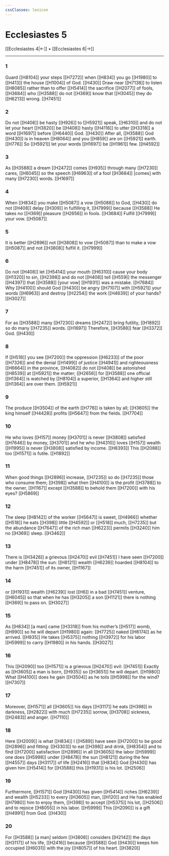 ```yaml
---
cssClasses: lexicon
---
```


# Ecclesiastes 5

[[Ecclesiastes 4|←]] • [[Ecclesiastes 6|→]]

---

### 1
Guard [[H8104]] your steps [[H7272]] when [[H834]] you go [[H1980]] to [[H413]] the house [[H1004]] of God. [[H430]] Draw near [[H7138]] to listen [[H8085]] rather than to offer [[H5414]] the sacrifice [[H2077]] of fools, [[H3684]] who [[H3588]] do not [[H369]] know that [[H3045]] they do [[H6213]] wrong. [[H7451]]

### 2
Do not [[H408]] be hasty [[H926]] to [[H5921]] speak, [[H6310]] and do not let your heart [[H3820]] be [[H408]] hasty [[H4116]] to utter [[H3318]] a word [[H1697]] before [[H6440]] God. [[H430]] After all, [[H3588]] God [[H430]] is in heaven [[H8064]] and you [[H859]] are on [[H5921]] earth. [[H776]] So [[H5921]] let your words [[H1697]] be [[H1961]] few. [[H4592]]

### 3
As [[H3588]] a dream [[H2472]] comes [[H935]] through many [[H7230]] cares, [[H6045]] so the speech [[H6963]] of a fool [[H3684]] [comes] with many [[H7230]] words. [[H1697]]

### 4
When [[H834]] you make [[H5087]] a vow [[H5088]] to God, [[H430]] do not [[H408]] delay [[H309]] in fulfilling it, [[H7999]] because [[H3588]] He takes no [[H369]] pleasure [[H2656]] in fools. [[H3684]] Fulfill [[H7999]] your vow. [[H5087]]

### 5
It is better [[H2896]] not [[H3808]] to vow [[H5087]] than to make a vow [[H5087]] and not [[H3808]] fulfill it. [[H7999]]

### 6
Do not [[H408]] let [[H5414]] your mouth [[H6310]] cause your body [[H1320]] to sin, [[H2398]] and do not [[H408]] tell [[H559]] the messenger [[H4397]] that [[H3588]] [your vow] [[H1931]] was a mistake. [[H7684]] Why [[H4100]] should God [[H430]] be angry [[H7107]] with [[H5921]] your words [[H6963]] and destroy [[H2254]] the work [[H4639]] of your hands? [[H3027]]

### 7
For as [[H3588]] many [[H7230]] dreams [[H2472]] bring futility, [[H1892]] so do many [[H7235]] words. [[H1697]] Therefore, [[H3588]] fear [[H3372]] God. [[H430]]

### 8
If [[H518]] you see [[H7200]] the oppression [[H6233]] of the poor [[H7326]] and the denial [[H1499]] of justice [[H4941]] and righteousness [[H6664]] in the province, [[H4082]] do not [[H408]] be astonished [[H8539]] at [[H5921]] the matter; [[H2656]] for [[H3588]] one official [[H1364]] is watched by [[H8104]] a superior, [[H1364]] and higher still [[H1364]] are over them. [[H5921]]

### 9
The produce [[H3504]] of the earth [[H776]] is taken by all; [[H3605]] the king himself [[H4428]] profits [[H5647]] from the fields. [[H7704]]

### 10
He who loves [[H157]] money [[H3701]] is never [[H3808]] satisfied [[H7646]] by money, [[H3701]] and he who [[H4310]] loves [[H157]] wealth [[H1995]] is never [[H3808]] satisfied by income. [[H8393]] This [[H2088]] too [[H1571]] is futile. [[H1892]]

### 11
When good things [[H2896]] increase, [[H7235]] so do [[H7235]] those who consume them; [[H398]] what then [[H4100]] is the profit [[H3788]] to the owner, [[H1167]] except [[H3588]] to behold them [[H7200]] with his eyes? [[H5869]]

### 12
The sleep [[H8142]] of the worker [[H5647]] is sweet, [[H4966]] whether [[H518]] he eats [[H398]] little [[H4592]] or [[H518]] much, [[H7235]] but the abundance [[H7647]] of the rich man [[H6223]] permits [[H3240]] him  no [[H369]] sleep. [[H3462]]

### 13
There is [[H3426]] a grievous [[H2470]] evil [[H7451]] I have seen [[H7200]] under [[H8478]] the sun: [[H8121]] wealth [[H6239]] hoarded [[H8104]] to the harm [[H7451]] of its owner, [[H1167]]

### 14
or [[H1931]] wealth [[H6239]] lost [[H6]] in a bad [[H7451]] venture, [[H6045]] so that when he has [[H3205]] a son [[H1121]] there is nothing [[H369]] to pass on. [[H3027]]

### 15
As [[H834]] [a man] came [[H3318]] from his mother’s [[H517]] womb, [[H990]] so he will depart [[H1980]] again: [[H7725]] naked [[H6174]] as he arrived. [[H935]] He takes [[H5375]] nothing [[H3972]] for his labor [[H5999]] to carry [[H1980]] in his hands. [[H3027]]

### 16
This [[H2090]] too [[H1571]] is a grievous [[H2470]] evil: [[H7451]] Exactly as [[H3605]] a man is born, [[H935]] so [[H3651]] he will depart. [[H1980]] What [[H4100]] does he gain [[H3504]] as he toils [[H5998]] for the wind? [[H7307]]

### 17
Moreover, [[H1571]] all [[H3605]] his days [[H3117]] he eats [[H398]] in darkness, [[H2822]] with much [[H7235]] sorrow, [[H3708]] sickness, [[H2483]] and anger. [[H7110]]

### 18
Here [[H2009]] is what [[H834]] I [[H589]] have seen [[H7200]] to be good [[H2896]] and fitting: [[H3303]] to eat [[H398]] and drink, [[H8354]] and to find [[H7200]] satisfaction [[H2896]] in all [[H3605]] the labor [[H5999]] one does [[H5998]] under [[H8478]] the sun [[H8121]] during the few [[H4557]] days [[H3117]] of life [[H2416]] that [[H834]] God [[H430]] has given him [[H5414]] for [[H3588]] this [[H1931]] is his lot. [[H2506]]

### 19
Furthermore, [[H1571]] God [[H430]] has given [[H5414]] riches [[H6239]] and wealth [[H5233]] to  every [[H3605]] man, [[H120]] and He has enabled [[H7980]] him to enjoy them, [[H398]] to accept [[H5375]] his lot, [[H2506]] and to rejoice [[H8055]] in his labor. [[H5999]] This [[H2090]] is a gift [[H4991]] from God. [[H430]]

### 20
For [[H3588]] [a man] seldom [[H3808]] considers [[H2142]] the days [[H3117]] of his life, [[H2416]] because [[H3588]] God [[H430]] keeps him occupied [[H6031]] with the joy [[H8057]] of his heart. [[H3820]]

